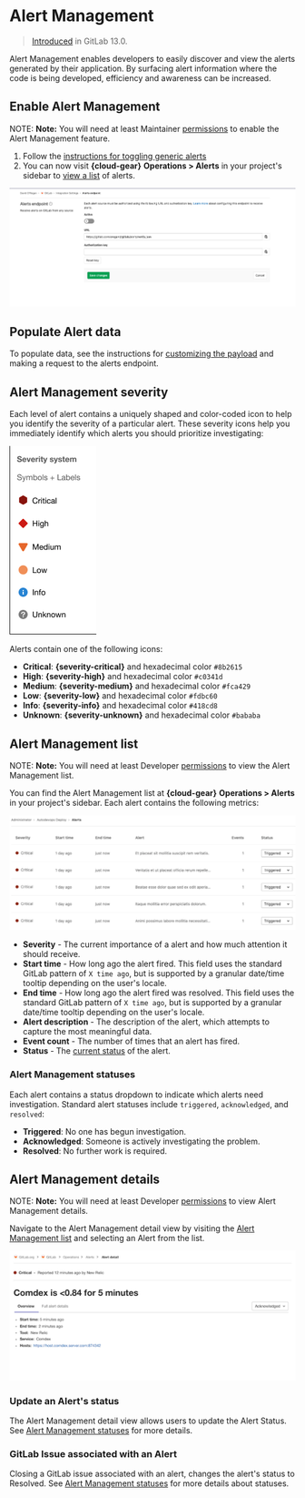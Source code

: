 # Alert Management

> [Introduced](https://gitlab.com/groups/gitlab-org/-/epics/2877) in GitLab 13.0.

Alert Management enables developers to easily discover and view the alerts
generated by their application. By surfacing alert information where the code is
being developed, efficiency and awareness can be increased.

## Enable Alert Management

NOTE: **Note:**
You will need at least Maintainer [permissions](../../permissions.md) to enable the Alert Management feature.

1. Follow the [instructions for toggling generic alerts](../integrations/generic_alerts.md#setting-up-generic-alerts)
1. You can now visit **{cloud-gear}** **Operations > Alerts** in your project's sidebar to [view a list](#alert-management-list) of alerts.

![Alert Management Toggle](img/alert_management_1_v13_1.png)

## Populate Alert data

To populate data, see the instructions for
[customizing the payload](../integrations/generic_alerts.md) and making a
request to the alerts endpoint.

## Alert Management severity

Each level of alert contains a uniquely shaped and color-coded icon to help
you identify the severity of a particular alert. These severity icons help you
immediately identify which alerts you should prioritize investigating:

![Alert Management Severity System](img/alert_management_severity_v13_0.png)

Alerts contain one of the following icons:

- **Critical**: **{severity-critical}** and hexadecimal color `#8b2615`
- **High**: **{severity-high}** and hexadecimal color `#c0341d`
- **Medium**: **{severity-medium}** and hexadecimal color `#fca429`
- **Low**: **{severity-low}** and hexadecimal color `#fdbc60`
- **Info**: **{severity-info}** and hexadecimal color `#418cd8`
- **Unknown**: **{severity-unknown}** and hexadecimal color `#bababa`

## Alert Management list

NOTE: **Note:**
You will need at least Developer [permissions](../../permissions.md) to view the Alert Management list.

You can find the Alert Management list at **{cloud-gear}** **Operations > Alerts** in your project's sidebar.
Each alert contains the following metrics:

![Alert Management List](img/alert_management_1_v13_0.png)

- **Severity** - The current importance of a alert and how much attention it should receive.
- **Start time** - How long ago the alert fired. This field uses the standard GitLab pattern of `X time ago`, but is supported by a granular date/time tooltip depending on the user's locale.
- **End time** - How long ago the alert fired was resolved. This field uses the standard GitLab pattern of `X time ago`, but is supported by a granular date/time tooltip depending on the user's locale.
- **Alert description** - The description of the alert, which attempts to capture the most meaningful data.
- **Event count** - The number of times that an alert has fired.
- **Status** - The [current status](#alert-management-statuses) of the alert.

### Alert Management statuses

Each alert contains a status dropdown to indicate which alerts need investigation.
Standard alert statuses include `triggered`, `acknowledged`, and `resolved`:

- **Triggered**: No one has begun investigation.
- **Acknowledged**: Someone is actively investigating the problem.
- **Resolved**: No further work is required.

## Alert Management details

NOTE: **Note:**
You will need at least Developer [permissions](../../permissions.md) to view Alert Management details.

Navigate to the Alert Management detail view by visiting the [Alert Management list](#alert-management-list) and selecting an Alert from the list.

![Alert Management Detail View](img/alert_detail_v13_0.png)

### Update an Alert's status

The Alert Management detail view allows users to update the Alert Status. See [Alert Management statuses](#alert-management-statuses) for more details.

### GitLab Issue associated with an Alert

Closing a GitLab issue associated with an alert, changes the alert's status to Resolved.
See [Alert Management statuses](#alert-management-statuses) for more details about statuses.

